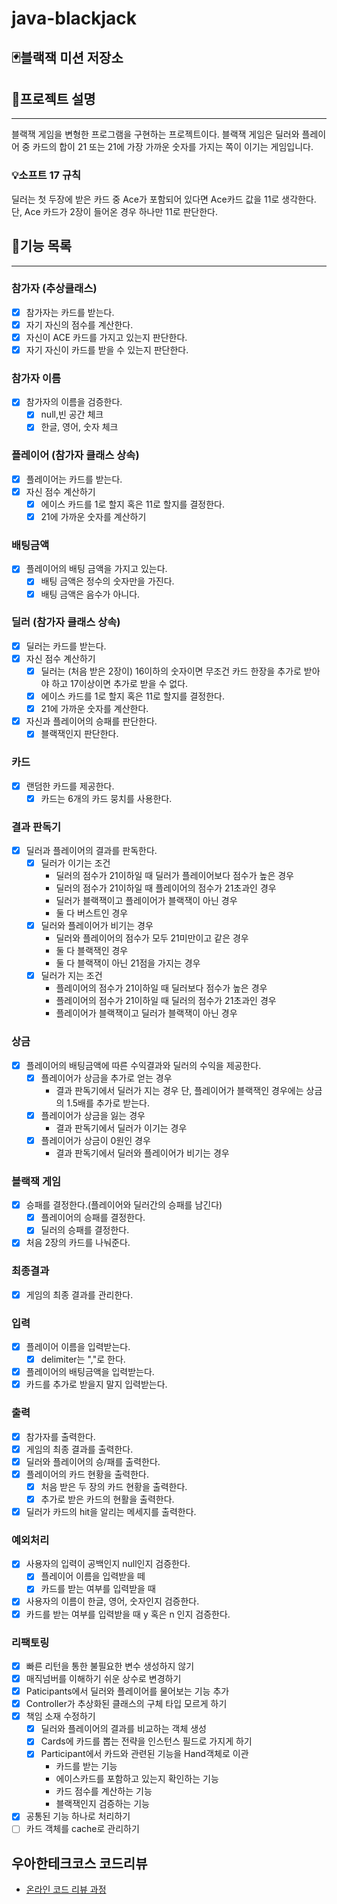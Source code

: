# java-blackjack

## 🃏블랙잭 미션 저장소

## 🚀프로젝트 설명

---
블랙잭 게임을 변형한 프로그램을 구현하는 프로젝트이다. 
블랙잭 게임은 딜러와 플레이어 중 카드의 합이 21 또는 21에 가장 가까운 숫자를 가지는 쪽이 이기는 게임입니다.
### 💡소프트 17 규칙
딜러는 첫 두장에 받은 카드 중 Ace가 포함되어 있다면 Ace카드 값을 11로 생각한다. 단, Ace 카드가 2장이 들어온 경우 하나만 11로 판단한다.

## 📝기능 목록

---

### 참가자 (추상클래스)
- [x] 참가자는 카드를 받는다.
- [x] 자기 자신의 점수를 계산한다.
- [x] 자신이 ACE 카드를 가지고 있는지 판단한다.
- [x] 자기 자신이 카드를 받을 수 있는지 판단한다.

### 참가자 이름
- [x] 참가자의 이름을 검증한다.
  - [x] null,빈 공간 체크
  - [x] 한글, 영어, 숫자 체크
  
### 플레이어 (참가자 클래스 상속)
- [x] 플레이어는 카드를 받는다.
- [x] 자신 점수 계산하기
  - [x] 에이스 카드를 1로 할지 혹은 11로 할지를 결정한다.
  - [x] 21에 가까운 숫자를 계산하기

### 배팅금액
- [x] 플레이어의 배팅 금액을 가지고 있는다.
  - [x] 배팅 금액은 정수의 숫자만을 가진다.
  - [x] 배팅 금액은 음수가 아니다.

### 딜러 (참가자 클래스 상속)
- [x] 딜러는 카드를 받는다.
- [x] 자신 점수 계산하기
  - [x] 딜러는 (처음 받은 2장이) 16이하의 숫자이면 무조건 카드 한장을 추가로 받아야 하고 17이상이면 추가로 받을 수 없다.
  - [x] 에이스 카드를 1로 할지 혹은 11로 할지를 결정한다.
  - [x] 21에 가까운 숫자를 계산한다.
- [x] 자신과 플레이어의 승패를 판단한다.
  - [x] 블랙잭인지 판단한다.

### 카드
- [x] 랜덤한 카드를 제공한다.
  - [x] 카드는 6개의 카드 뭉치를 사용한다.

### 결과 판독기
- [x] 딜러과 플레이어의 결과를 판독한다.
  - [x] 딜러가 이기는 조건
    - 딜러의 점수가 21이하일 때 딜러가 플레이어보다 점수가 높은 경우
    - 딜러의 점수가 21이하일 때 플레이어의 점수가 21초과인 경우
    - 딜러가 블랙잭이고 플레이어가 블랙잭이 아닌 경우
    - 둘 다 버스트인 경우
  - [x] 딜러와 플레이어가 비기는 경우
    - 딜러와 플레이어의 점수가 모두 21미만이고 같은 경우
    - 둘 다 블랙잭인 경우
    - 둘 다 블랙잭이 아닌 21점을 가지는 경우
  - [x] 딜러가 지는 조건
    - 플레이어의 점수가 21이하일 때 딜러보다 점수가 높은 경우
    - 플레이어의 점수가 21이하일 때 딜러의 점수가 21초과인 경우
    - 플레이어가 블랙잭이고 딜러가 블랙잭이 아닌 경우

### 상금
- [x] 플레이어의 배팅금액에 따른 수익결과와 딜러의 수익을 제공한다.
  - [x] 플레이어가 상금을 추가로 얻는 경우
    - 결과 판독기에서 딜러가 지는 경우 단, 플레이어가 블랙잭인 경우에는 상금의 1.5배를 추가로 받는다.
  - [x] 플레이어가 상금을 잃는 경우
    - 결과 판독기에서 딜러가 이기는 경우
  - [x] 플레이어가 상금이 0원인 경우
    - 결과 판독기에서 딜러와 플레이어가 비기는 경우

### 블랙잭 게임
- [x] 승패를 결정한다.(플레이어와 딜러간의 승패를 남긴다)
  - [x] 플레이어의 승패를 결정한다.
  - [x] 딜러의 승패를 결정한다.
- [x] 처음 2장의 카드를 나눠준다.

### 최종결과
- [x] 게임의 최종 결과를 관리한다.

### 입력
- [x] 플레이어 이름을 입력받는다.
    - [x] delimiter는 ","로 한다.
- [x] 플레이어의 배팅금액을 입력받는다.
- [x] 카드를 추가로 받을지 말지 입력받는다.

### 출력
- [x] 참가자를 출력한다.
- [x] 게임의 최종 결과를 출력한다.
- [x] 딜러와 플레이어의 승/패를 출력한다.
- [x] 플레이어의 카드 현황을 출력한다.
  - [x] 처음 받은 두 장의 카드 현황을 출력한다.
  - [x] 추가로 받은 카드의 현활을 출력한다.
- [x] 딜러가 카드의 hit을 알리는 메세지를 출력한다.

### 예외처리
- [x] 사용자의 입력이 공백인지 null인지 검증한다.
  - [x] 플레이어 이름을 입력받을 떼
  - [x] 카드를 받는 여부를 입력받을 때
- [x] 사용자의 이름이 한글, 영어, 숫자인지 검증한다.
- [x] 카드를 받는 여부를 입력받을 때 y 혹은 n 인지 검증한다.

### 리팩토링
- [x] 빠른 리턴을 통한 불필요한 변수 생성하지 않기
- [x] 매직넘버를 이해하기 쉬운 상수로 변경하기
- [x] Paticipants에서 딜러와 플레이어를 물어보는 기능 추가
- [x] Controller가 추상화된 클래스의 구체 타입 모르게 하기
- [x] 책임 소재 수정하기
  - [x] 딜러와 플레이어의 결과를 비교하는 객체 생성
  - [x] Cards에 카드를 뽑는 전략을 인스턴스 필드로 가지게 하기
  - [x] Participant에서 카드와 관련된 기능을 Hand객체로 이관
    - 카드를 받는 기능
    - 에이스카드를 포함하고 있는지 확인하는 기능
    - 카드 점수를 계산하는 기능
    - 블랙잭인지 검증하는 기능
- [x] 공통된 기능 하나로 처리하기
- [ ] 카드 객체를 cache로 관리하기

## 우아한테크코스 코드리뷰

- [온라인 코드 리뷰 과정](https://github.com/woowacourse/woowacourse-docs/blob/master/maincourse/README.md)
